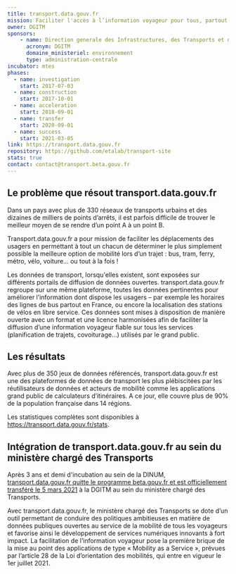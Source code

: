 ```yaml
---
title: transport.data.gouv.fr
mission: Faciliter l'accès à l’information voyageur pour tous, partout en France, grâce à l’ouverture des données.
owner: DGITM
sponsors:
    - name: Direction generale des Infrastructures, des Transports et de la Mer
      acronym: DGITM
      domaine_ministeriel: environnement
      type: administration-centrale
incubator: mtes
phases:
  - name: investigation
    start: 2017-07-03
  - name: construction
    start: 2017-10-01
  - name: acceleration
    start: 2018-09-01
  - name: transfer
    start: 2020-09-01
  - name: success
    start: 2021-03-05
link: https://transport.data.gouv.fr
repository: https://github.com/etalab/transport-site
stats: true
contact: contact@transport.beta.gouv.fr
---
```


## Le problème que résout transport.data.gouv.fr

Dans un pays avec plus de 330 réseaux de transports urbains et des dizaines de milliers de points d’arrêts, il est parfois difficile de trouver le meilleur moyen de se rendre d’un point A à un point B. 

Transport.data.gouv.fr a pour mission de faciliter les déplacements des usagers en permettant à tout un chacun de déterminer le plus simplement possible la meilleure option de mobilité lors d’un trajet : bus, tram, ferry, métro, vélo, voiture… ou tout à la fois !

Les données de transport, lorsqu'elles existent, sont exposées sur différents portails de diffusion de données ouvertes. transport.data.gouv.fr regroupe sur une même plateforme, toutes les données pertinentes pour améliorer l’information dont dispose les usagers – par exemple les horaires des lignes de bus partout en France, ou encore la localisation des stations de vélos en libre service. Ces données sont mises à disposition de manière ouverte avec un format et une licence harmonisées afin de faciliter la diffusion d’une information voyageur fiable sur tous les services (planification de trajets, covoiturage…) utilisés par le grand public.

## Les résultats

Avec plus de 350 jeux de données référencés, transport.data.gouv.fr est une des plateformes de données de transport les plus plébiscitées par les réutilisateurs de données et acteurs de mobilité comme les applications grand public de calculateurs d’itinéraires. A ce jour, elle couvre plus de 90% de la population française dans 14 régions.

Les statistiques complètes sont disponibles à https://transport.data.gouv.fr/stats.

## Intégration de transport.data.gouv.fr au sein du ministère chargé des Transports

Après 3 ans et demi d'incubation au sein de la DINUM, [transport.data.gouv.fr quitte le programme beta.gouv.fr et est officiellement transféré le 5 mars 2021](https://www.ecologie.gouv.fr/transportdatagouvfr-lopen-data-au-service-tous-voyageurs-france) à la DGITM au sein du ministère chargé des Transports.

Avec transport.data.gouv.fr, le ministère chargé des Transports se dote d’un outil permettant de conduire des politiques ambitieuses en matière de données publiques ouvertes au service de la mobilité de tous les voyageurs et favorise ainsi le développement de services numériques innovants à fort impact. La facilitation de l’information voyageur pose la première brique de la mise au point des applications de type « Mobility as a Service », prévues par l’article 28 de la Loi d’orientation des mobilités, qui entre en vigueur le 1er juillet 2021.



